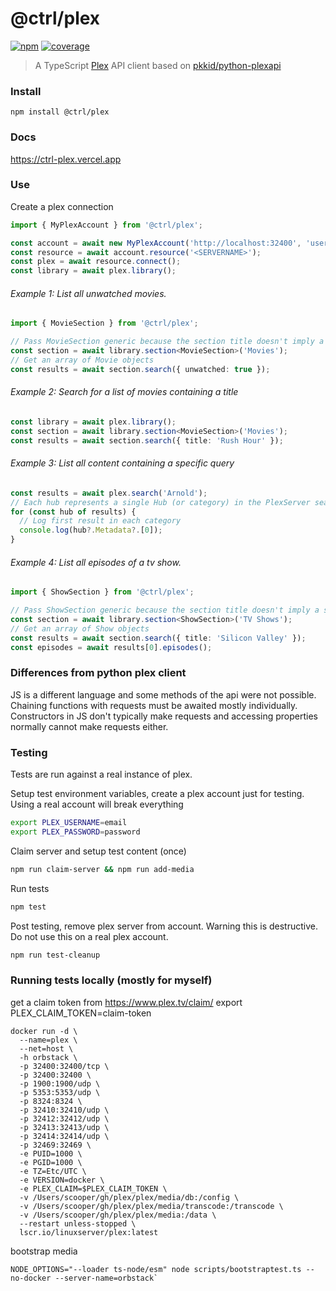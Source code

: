 # @ctrl/plex

[![npm](https://badgen.net/npm/v/@ctrl/plex)](https://www.npmjs.com/package/@ctrl/plex)
[![coverage](https://badgen.net/codecov/c/github/scttcper/plex)](https://codecov.io/gh/scttcper/plex)

> A TypeScript [Plex](https://www.plex.tv/) API client based on [pkkid/python-plexapi](https://github.com/pkkid/python-plexapi)

### Install

```
npm install @ctrl/plex
```

### Docs

https://ctrl-plex.vercel.app 

### Use

Create a plex connection
```ts
import { MyPlexAccount } from '@ctrl/plex';

const account = await new MyPlexAccount('http://localhost:32400', 'username', 'password').connect();
const resource = await account.resource('<SERVERNAME>');
const plex = await resource.connect();
const library = await plex.library();
```

###### Example 1: List all unwatched movies.
```ts
import { MovieSection } from '@ctrl/plex';

// Pass MovieSection generic because the section title doesn't imply a section type.
const section = await library.section<MovieSection>('Movies');
// Get an array of Movie objects
const results = await section.search({ unwatched: true });
```

###### Example 2: Search for a list of movies containing a title
```ts
const library = await plex.library();
const section = await library.section<MovieSection>('Movies');
const results = await section.search({ title: 'Rush Hour' });
```

###### Example 3: List all content containing a specific query
```ts
const results = await plex.search('Arnold');
// Each hub represents a single Hub (or category) in the PlexServer search (movie, actor, etc)
for (const hub of results) {
  // Log first result in each category
  console.log(hub?.Metadata?.[0]);
}
```

###### Example 4: List all episodes of a tv show.
```ts
import { ShowSection } from '@ctrl/plex';

// Pass ShowSection generic because the section title doesn't imply a section type.
const section = await library.section<ShowSection>('TV Shows');
// Get an array of Show objects
const results = await section.search({ title: 'Silicon Valley' });
const episodes = await results[0].episodes();
```

### Differences from python plex client
JS is a different language and some methods of the api were not possible. 
Chaining functions with requests must be awaited mostly individually. Constructors in JS don't typically make requests
and accessing properties normally cannot make requests either.

### Testing

Tests are run against a real instance of plex.

Setup test environment variables, create a plex account just for testing. Using a real account will break everything

```sh
export PLEX_USERNAME=email
export PLEX_PASSWORD=password
```

Claim server and setup test content (once)

```sh
npm run claim-server && npm run add-media
```

Run tests

```sh
npm test
```

Post testing, remove plex server from account. Warning this is destructive. Do not use this on a real plex account.

```sh
npm run test-cleanup
```


### Running tests locally (mostly for myself)

get a claim token from https://www.plex.tv/claim/
export PLEX_CLAIM_TOKEN=claim-token

```
docker run -d \
  --name=plex \
  --net=host \
  -h orbstack \
  -p 32400:32400/tcp \
  -p 32400:32400 \
  -p 1900:1900/udp \
  -p 5353:5353/udp \
  -p 8324:8324 \
  -p 32410:32410/udp \
  -p 32412:32412/udp \
  -p 32413:32413/udp \
  -p 32414:32414/udp \
  -p 32469:32469 \
  -e PUID=1000 \
  -e PGID=1000 \
  -e TZ=Etc/UTC \
  -e VERSION=docker \
  -e PLEX_CLAIM=$PLEX_CLAIM_TOKEN \
  -v /Users/scooper/gh/plex/plex/media/db:/config \
  -v /Users/scooper/gh/plex/plex/media/transcode:/transcode \
  -v /Users/scooper/gh/plex/plex/media:/data \
  --restart unless-stopped \
  lscr.io/linuxserver/plex:latest
```

bootstrap media
```
NODE_OPTIONS="--loader ts-node/esm" node scripts/bootstraptest.ts --no-docker --server-name=orbstack`
```
